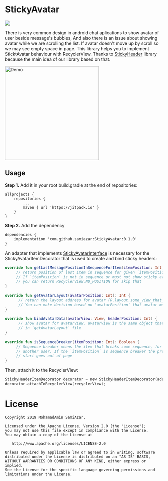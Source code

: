 
# StickyAvatar
[![](https://jitpack.io/v/samiazar/StickyAvatar.svg)](https://jitpack.io/#samiazar/StickyAvatar)

There is very common design in android chat aplications to show avatar of user beside message's bubbles, And also there is an issue about showing avatar while we are scrolling the list. If avatar doesn't move up by scroll so we may see empty space in page. This library helps you to implement SticktAvatar behaviour with RecyclerView.
Thanks to [StickyHeader](https://github.com/shuhart/StickyHeader) library because the main idea of our library based on that.

<img src="/demo/demo.gif" alt="Demo" width="300px" />


## Usage
**Step 1.** Add it in your root build.gradle at the end of repositories:

```
allprojects {
	repositories {
		...
		maven { url 'https://jitpack.io' }
	}
}
```

**Step 2.**  Add the dependency

```
dependencies {
	implementation 'com.github.samiazar:StickyAvatar:0.1.0'
}
```
An adapter that implements [StickyAvatarInterface](https://github.com/samiazar/StickyAvatar/blob/master/library/src/main/java/com/saimazar/library/StickAvatarInterface.kt) is necessary for the StickyAvatarItemDecorator that is used to create and bind sticky headers:

```kotlin
override fun getLastMessagePositionInSequenceForItem(itemPosition: Int): Int {  
     // return position of last item in sequence for given `itemPosition`
     // If `itemPosition` is not in sequence or must not show sticky avatar (for example date message)
     // you can return RecyclerView.NO_POSITION for skip that
}  
  
override fun getAvatarLayout(avatarPosition: Int): Int {  
      // return the layout address for avatar (R.layout.some_view_that_show_avatar)
      // You can make decision based on 'avatarPosition` that avatar must be in left or right
}  
  
override fun bindAvatarData(avatarView: View, headerPosition: Int) {  
      // show avatar for avatarView, avatarView is the same object that you returned 
      // in `getAvatarLayout` file
}  
  
override fun isSequenceBreaker(itemPosition: Int): Boolean {  
     // Sequence breaker means the item that breaks some sequence, for example message of 
     // another user. If the `itemPosition` is sequence breaker the previous item avatar 
     // start goes out of page
}
```

Then, attach it to the RecyclerView:

```kotlin
StickyHeaderItemDecorator decorator = new StickyHeaderItemDecorator(adapter);
decorator.attachToRecyclerView(recyclerView);
```

# License

```
Copyright 2019 MohamadAmin SamiAzar.

Licensed under the Apache License, Version 2.0 (the "License");
you may not use this file except in compliance with the License.
You may obtain a copy of the License at

   http://www.apache.org/licenses/LICENSE-2.0

Unless required by applicable law or agreed to in writing, software
distributed under the License is distributed on an "AS IS" BASIS,
WITHOUT WARRANTIES OR CONDITIONS OF ANY KIND, either express or implied.
See the License for the specific language governing permissions and
limitations under the License.
```
